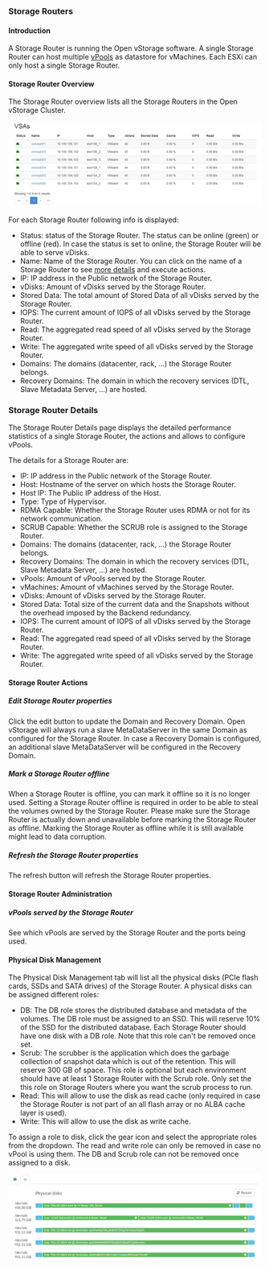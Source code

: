 ### Storage Routers

#### Introduction

A Storage Router is  running the Open vStorage software. A single Storage Router can host multiple [vPools](vpools.md)
as datastore for vMachines. Each ESXi can only host a single Storage Router.

#### Storage Router Overview

The Storage Router overview lists all the Storage Routers in the Open vStorage Cluster.

![](../../Images/vsa_overview.png)


For each Storage Router following info is displayed:

-   Status: status of the Storage Router. The status can be online (green) or
    offline (red). In case the status is set to online, the Storage Router will be
    able to serve vDisks.
-   Name: Name of the Storage Router. You can click on the name of a Storage Router to see
    [more details](#details) and execute actions.
-   IP: IP address in the Public network of the Storage Router.
-   vDisks: Amount of vDisks served by the Storage Router.
-   Stored Data: The total amount of Stored Data of all vDisks served by
    the Storage Router.
-   IOPS: The current amount of IOPS of all vDisks served by the Storage Router.
-   Read: The aggregated read speed of all vDisks served by the Storage Router.
-   Write: The aggregated write speed of all vDisks served by the Storage Router.
-   Domains: The domains (datacenter, rack, ...) the Storage Router belongs.
-   Recovery Domains: The domain in which the recovery services (DTL, Slave Metadata Server, ...) are hosted.


### <a name="details"></a>Storage Router Details

The Storage Router Details page displays the detailed performance statistics of a
single Storage Router, the actions and allows to configure vPools.

The details for a Storage Router are:

-   IP: IP address in the Public network of the Storage Router.
-   Host: Hostname of the server on which hosts the  Storage Router.
-   Host IP: The Public IP address of the Host.
-   Type: Type of Hypervisor.
-   RDMA Capable: Whether the Storage Router uses RDMA or not for its network communication.
-   SCRUB Capable: Whether the SCRUB role is assigned to the Storage Router.
-   Domains: The domains (datacenter, rack, ...) the Storage Router belongs.
-   Recovery Domains: The domain in which the recovery services (DTL, Slave Metadata Server, ...) are hosted.
-   vPools: Amount of vPools served by the Storage Router.
-   vMachines: Amount of vMachines served by the Storage Router.
-   vDisks: Amount of vDisks served by the Storage Router.
-   Stored Data: Total size of the current data and the Snapshots
    without the overhead imposed by the Backend redundancy.
-   IOPS: The current amount of IOPS of all vDisks served by the Storage Router.
-   Read: The aggregated read speed of all vDisks served by the Storage Router.
-   Write: The aggregated write speed of all vDisks served by the Storage Router.

#### Storage Router Actions

##### Edit Storage Router properties
Click the edit button to update the Domain and Recovery Domain. Open vStorage will always run a slave MetaDataServer in the same Domain as configured for the Storage Router. In case a Recovery Domain is configured, an additional slave MetaDataServer will be configured in the Recovery Domain.

##### Mark a Storage Router offline
When a Storage Router is offline, you can mark it offline so it is no longer used. Setting a Storage Router offline is required in order to be able to steal the volumes owned by the Storage Router. Please make sure the Storage Router is actually down and unavailable before marking the Storage Router as offline. Marking the Storage Router as offline while it is still available might lead to data corruption.

##### Refresh the Storage Router properties
The refresh button will refresh the Storage Router properties.

#### Storage Router Administration

##### vPools served by the Storage Router

See which vPools are served by the Storage Router and the ports being used.

<a name="physicaldiskmgmt"></a>
#### Physical Disk Management
The Physical Disk Management tab will list all the physical disks (PCIe flash cards, SSDs and SATA drives) of the Storage Router. A physical disks can be assigned different roles:
-   DB: The DB role stores the distributed database and metadata of the volumes. The DB role must be assigned to an SSD. This will reserve 10% of the SSD for the distributed database. Each Storage Router should have one disk with a DB role. Note that this role can't be removed once set.
-   Scrub: The scrubber is the application which does the garbage collection of snapshot data which is out of the retention. This will reserve 300 GB of space. This role is optional but each environment should have at least 1 Storage Router with the Scrub role. Only set the this role on Storage Routers where you want the scrub process to run.
-   Read: This will allow to use the disk as read cache (only required in case the Storage Router is not part of an all flash array or no ALBA cache layer is used).
-   Write: This will allow to use the disk as write cache.

To assign a role to disk, click the gear icon and select the appropriate roles from the dropdown.
The read and write role can only be removed in case no vPool is using them. The DB and Scrub role can not be removed once assigned to a disk.

![](../../Images/physicaldiskmanagement.png)